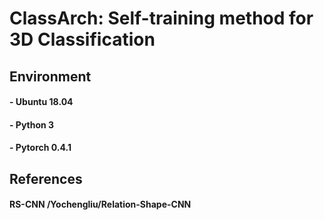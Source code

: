 # ClassArch: Self-training method for 3D Classification

## Environment
#### - Ubuntu 18.04
#### - Python 3
#### - Pytorch 0.4.1

##
## References
#### RS-CNN /Yochengliu/Relation-Shape-CNN
